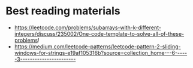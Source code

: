 # Best reading materials
- https://leetcode.com/problems/subarrays-with-k-different-integers/discuss/235002/One-code-template-to-solve-all-of-these-problems!
- https://medium.com/leetcode-patterns/leetcode-pattern-2-sliding-windows-for-strings-e19af105316b?source=collection_home---6------3-----------------------
